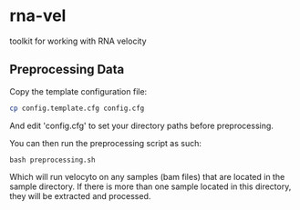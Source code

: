 # rna-vel
toolkit for working with RNA velocity

## Preprocessing Data 
Copy the template configuration file:

```sh
cp config.template.cfg config.cfg
```

And edit 'config.cfg' to set your directory paths before preprocessing.

You can then run the preprocessing script as such:

```
bash preprocessing.sh
```

Which will run velocyto on any samples (bam files) that are located in the sample directory. If there is more than one sample located in this directory, they will be extracted and processed.